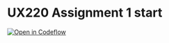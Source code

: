 UX220 Assignment 1 start
===

[![Open in Codeflow](https://developer.stackblitz.com/img/open_in_codeflow.svg)](https:///pr.new/kunal1118/UX220Assignment1
)
